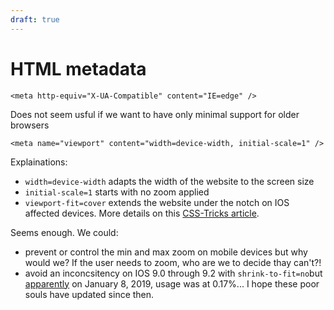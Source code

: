 ```yaml
---
draft: true
---
```


# HTML metadata

```
<meta http-equiv="X-UA-Compatible" content="IE=edge" />
```

Does not seem usful if we want to have only minimal support for older browsers

```
<meta name="viewport" content="width=device-width, initial-scale=1" />
```

Explainations:

- `width=device-width` adapts the width of the website to the screen size
- `initial-scale=1` starts with no zoom applied
- `viewport-fit=cover` extends the website under the notch on IOS affected devices. More details on this [CSS-Tricks article](https://css-tricks.com/the-notch-and-css/).

Seems enough. We could:

- prevent or control the min and max zoom on mobile devices but why would we? If the user needs to zoom, who are we to decide thay can't?!
- avoid an inconcsitency on IOS 9.0 through 9.2 with `shrink-to-fit=no`but [apparently](https://www.scottohara.me/blog/2018/12/11/shrink-to-fit.html) on January 8, 2019, usage was at 0.17%... I hope these poor souls have updated since then.
